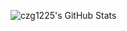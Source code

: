 ![czg1225's GitHub Stats](https://github-readme-stats.vercel.app/api?username=czg1225&show_icons=true&theme=dracula)
